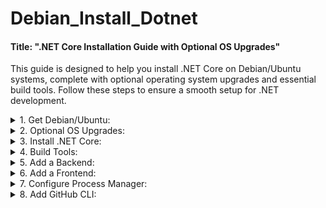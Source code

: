 # Debian_Install_Dotnet
#### Title: ".NET Core Installation Guide with Optional OS Upgrades"

This guide is designed to help you install .NET Core on Debian/Ubuntu systems, complete with optional operating system upgrades and essential build tools. Follow these steps to ensure a smooth setup for .NET development.

<details>
<summary>1. Get Debian/Ubuntu:</summary>

1. [Install WSL Debian on Windows](https://github.com/brettjrea/Windows_WSL_Debian)
2. [Install WSL Ubuntu on Windows](https://github.com/brettjrea/Windows_WSL_Ubuntu)
3. [Install VSCode with Remote Pack on Windows](https://github.com/brettjrea/Windows_VSC_Remote_Pack)

</details>

<details>
<summary>2. Optional OS Upgrades:</summary>

1. [Upgrade Debian Bullseye to Buster](https://github.com/brettjrea/Debian_Bullseye_Upgrade_Script)
2. [Upgrade Ubuntu Focal to Jammy](https://github.com/brettjrea/Ubuntu_Jammy_Upgrade_Script)

</details>

<details>
<summary>3. Install .NET Core:</summary>

To install .NET Core on your system, follow the steps below. This process updates your system, installs necessary tools, downloads the .NET installation script, and executes it.

```
sudo apt upgrade -y && sudo apt update -y && sudo apt autoremove -y &&
sudo apt install wget -y &&
sudo apt-get install --reinstall ca-certificates -y &&
wget https://dot.net/v1/dotnet-install.sh -O dotnet-install.sh &&
chmod +x dotnet-install.sh &&
./dotnet-install.sh &&
sudo apt autoremove -y &&
sudo apt clean -y
```

This script performs the following actions:
- Updates your system packages and removes unnecessary ones.
- Installs `wget` and reinstalls `ca-certificates` to ensure secure file downloads.
- Downloads and runs the .NET Core installer script.
- Cleans up the system after installation.

Please ensure to reopen your terminal or source your profile to use .NET Core commands.

</details>

<details>
<summary>4. Build Tools:</summary>

1. [Install common build tools.](https://github.com/brettjrea/Debian_Install_Common_Build_Tools)

</details>

<details>
<summary>5. Add a Backend:</summary>

1. [Install Strapi.io backend](https://github.com/brettjrea/Debian_Strapi_Backend_API)

</details>

<details>
<summary>6. Add a Frontend:</summary>

1. [Install Gatsby frontend](https://github.com/brettjrea/Debian_Gatsby_Frontend_Client)

</details>

<details>
<summary>7. Configure Process Manager:</summary>

1. [Configure PM2 Process Manager](https://github.com/brettjrea/Debian_Configure_PM2)

</details>

<details>
<summary>8. Add GitHub CLI:</summary>

1. [Install GitHub CLI](https://github.com/brettjrea/Debian_Install_GitHub_CLI)

</details>
